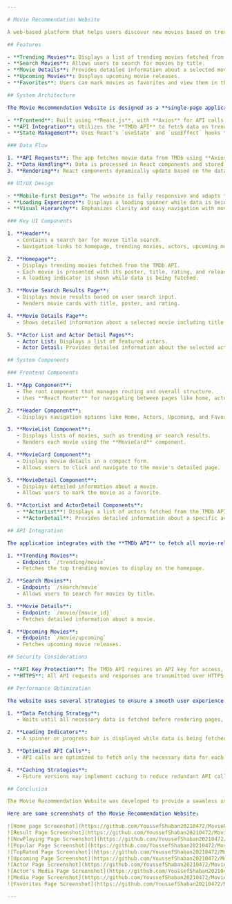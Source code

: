 ```yaml
---

# Movie Recommendation Website

A web-based platform that helps users discover new movies based on trending data and personal preferences. It utilizes The Movie Database (TMDb) API to fetch movie details and present movie recommendations to the users.

## Features

- **Trending Movies**: Displays a list of trending movies fetched from TMDb.
- **Search Movies**: Allows users to search for movies by title.
- **Movie Details**: Provides detailed information about a selected movie, including synopsis, cast, genres, and user ratings.
- **Upcoming Movies**: Displays upcoming movie releases.
- **Favorites**: Users can mark movies as favorites and view them in their personalized list.

## System Architecture

The Movie Recommendation Website is designed as a **single-page application (SPA)** with the following components:

- **Frontend**: Built using **React.js**, with **Axios** for API calls and **CSS** for styling.
- **API Integration**: Utilizes the **TMDb API** to fetch data on trending movies, search results, movie details, and upcoming movies.
- **State Management**: Uses React's `useState` and `useEffect` hooks to manage application state.

### Data Flow

1. **API Requests**: The app fetches movie data from TMDb using **Axios**.
2. **Data Handling**: Data is processed in React components and stored in state variables.
3. **Rendering**: React components dynamically update based on the data received from the API and user interactions.

## UI/UX Design

- **Mobile-first Design**: The website is fully responsive and adapts to different screen sizes using CSS media queries.
- **Loading Experience**: Displays a loading spinner while data is being fetched, ensuring users know that the content is loading.
- **Visual Hierarchy**: Emphasizes clarity and easy navigation with movie posters and titles given prominence.

### Key UI Components

1. **Header**:
   - Contains a search bar for movie title search.
   - Navigation links to homepage, trending movies, actors, upcoming movies, and favorites.

2. **Homepage**:
   - Displays trending movies fetched from the TMDb API.
   - Each movie is presented with its poster, title, rating, and release date.
   - A loading indicator is shown while data is being fetched.

3. **Movie Search Results Page**:
   - Displays movie results based on user search input.
   - Renders movie cards with title, poster, and rating.

4. **Movie Details Page**:
   - Shows detailed information about a selected movie including title, synopsis, genres, release date, user rating, and similar movie recommendations.

5. **Actor List and Actor Detail Pages**:
   - Actor List: Displays a list of featured actors.
   - Actor Detail: Provides detailed information about the selected actor, including filmography and biography.

## System Components

### Frontend Components

1. **App Component**:
   - The root component that manages routing and overall structure.
   - Uses **React Router** for navigating between pages like home, actors, upcoming movies, and favorites.

2. **Header Component**:
   - Displays navigation options like Home, Actors, Upcoming, and Favorites.

3. **MovieList Component**:
   - Displays lists of movies, such as trending or search results.
   - Renders each movie using the **MovieCard** component.

4. **MovieCard Component**:
   - Displays movie details in a compact form.
   - Allows users to click and navigate to the movie's detailed page.

5. **MovieDetail Component**:
   - Displays detailed information about a movie.
   - Allows users to mark the movie as a favorite.

6. **ActorList and ActorDetail Components**:
   - **ActorList**: Displays a list of actors fetched from the TMDb API.
   - **ActorDetail**: Provides detailed information about a specific actor.

## API Integration

The application integrates with the **TMDb API** to fetch all movie-related data. Key API endpoints include:

1. **Trending Movies**:
   - Endpoint: `/trending/movie`
   - Fetches the top trending movies to display on the homepage.

2. **Search Movies**:
   - Endpoint: `/search/movie`
   - Allows users to search for movies by title.

3. **Movie Details**:
   - Endpoint: `/movie/{movie_id}`
   - Fetches detailed information about a movie.

4. **Upcoming Movies**:
   - Endpoint: `/movie/upcoming`
   - Fetches upcoming movie releases.

## Security Considerations

- **API Key Protection**: The TMDb API requires an API key for access, stored securely in environment variables.
- **HTTPS**: All API requests and responses are transmitted over HTTPS for secure data transmission.

## Performance Optimization

The website uses several strategies to ensure a smooth user experience:

1. **Data Fetching Strategy**:
   - Waits until all necessary data is fetched before rendering pages, ensuring users see a complete view of the content.

2. **Loading Indicators**:
   - A spinner or progress bar is displayed while data is being fetched, providing users with visual feedback during loading times.

3. **Optimized API Calls**:
   - API calls are optimized to fetch only the necessary data for each page.

4. **Caching Strategies**:
   - Future versions may implement caching to reduce redundant API calls and improve performance.

## Conclusion

The Movie Recommendation Website was developed to provide a seamless user experience, allowing users to explore trending movies, search for their favorites, and view detailed information about movies and actors. By leveraging **React.js** and the **TMDb API**, this platform provides users with an intuitive and engaging way to discover new films.

Here are some screenshots of the Movie Recommendation Website:

![Home page Screenshot](https://github.com/YoussefShaban20210472/MovieRecommendationWebsite/blob/main/ScreenShots/HomePage.png)
![Result Page Screenshot](https://github.com/YoussefShaban20210472/MovieRecommendationWebsite/blob/main/ScreenShots/ResultPage.png)
![NowPlaying Page Screenshot](https://github.com/YoussefShaban20210472/MovieRecommendationWebsite/blob/main/ScreenShots/nowPlayingPage.png)
![Popular Page Screenshot](https://github.com/YoussefShaban20210472/MovieRecommendationWebsite/blob/main/ScreenShots/PopularPage.png)
![TopRated Page Screenshot](https://github.com/YoussefShaban20210472/MovieRecommendationWebsite/blob/main/ScreenShots/TopRatedPage.png)
![Upcoming Page Screenshot](https://github.com/YoussefShaban20210472/MovieRecommendationWebsite/blob/main/ScreenShots/UpcomingPage.png)
![Actor Page Screenshot](https://github.com/YoussefShaban20210472/MovieRecommendationWebsite/blob/main/ScreenShots/ActorPage.png)
![Actor's Media Page Screenshot](https://github.com/YoussefShaban20210472/MovieRecommendationWebsite/blob/main/ScreenShots/Actor'sMediaPage.png)
![Media Page Screenshot](https://github.com/YoussefShaban20210472/MovieRecommendationWebsite/blob/main/ScreenShots/MediaPage.png)
![Favorites Page Screenshot](https://github.com/YoussefShaban20210472/MovieRecommendationWebsite/blob/main/ScreenShots/FavoritesPage.png)

---
```


